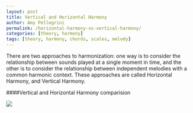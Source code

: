 ```yaml
---
layout: post
title: Vertical and Horizontal Harmony
author: Amy Pellegrini
permalink: /horizontal-harmony-vs-vertical-harmony/
categories: [theory, harmony]
tags: [theory, harmony, chords, scales, melody]
---
```


There are two approaches to harmonization: one way is to consider the relationship between sounds played at a single moment in time, and the other is to consider the relationship between independent melodies with a common harmonic context. These approaches are called Horizontal Harmony, and Vertical Harmony.

####Vertical and Horizontal Harmony comparision

<img src='{{ "/scores/ultimate-jazz-piano-course/horizontal-harmony-vs-vertical-harmony.svg" | prepend: site.baseurl }}'>
